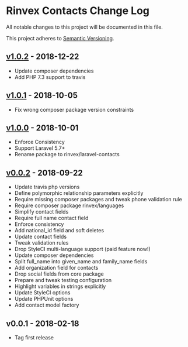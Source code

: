 # Rinvex Contacts Change Log

All notable changes to this project will be documented in this file.

This project adheres to [Semantic Versioning](CONTRIBUTING.md).


## [v1.0.2] - 2018-12-22
- Update composer dependencies
- Add PHP 7.3 support to travis

## [v1.0.1] - 2018-10-05
- Fix wrong composer package version constraints

## [v1.0.0] - 2018-10-01
- Enforce Consistency
- Support Laravel 5.7+
- Rename package to rinvex/laravel-contacts

## [v0.0.2] - 2018-09-22
- Update travis php versions
- Define polymorphic relationship parameters explicitly
- Require missing composer packages and tweak phone validation rule
- Require composer package rinvex/languages
- Simplify contact fields
- Require full name contact field
- Enforce consistency
- Add national_id field and soft deletes
- Update contact fields
- Tweak validation rules
- Drop StyleCI multi-language support (paid feature now!)
- Update composer dependencies
- Split full_name into given_name and family_name fields
- Add organization field for contacts
- Drop social fields from core package
- Prepare and tweak testing configuration
- Highlight variables in strings explicitly
- Update StyleCI options
- Update PHPUnit options
- Add contact model factory

## v0.0.1 - 2018-02-18
- Tag first release

[v1.0.2]: https://github.com/rinvex/laravel-contacts/compare/v1.0.1...v1.0.2
[v1.0.1]: https://github.com/rinvex/laravel-contacts/compare/v1.0.0...v1.0.1
[v1.0.0]: https://github.com/rinvex/laravel-contacts/compare/v0.0.2...v1.0.0
[v0.0.2]: https://github.com/rinvex/laravel-contacts/compare/v0.0.1...v0.0.2
